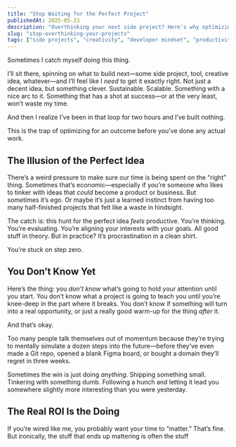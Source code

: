 ```yaml
---
title: "Stop Waiting for the Perfect Project"
publishedAt: 2025-05-23
description: "Overthinking your next side project? Here's why optimizing for the perfect idea is just another form of procrastination—and why the real value is in the doing."
slug: "stop-overthinking-your-projects"
tags: ["side projects", "creativity", "developer mindset", "productivity"]
---
```


Sometimes I catch myself doing this thing.

I’ll sit there, spinning on what to build next—some side project, tool, creative idea, whatever—and I’ll feel like I *need* to get it exactly right. Not just a decent idea, but something clever. Sustainable. Scalable. Something with a nice arc to it. Something that has a shot at success—or at the very least, won’t waste my time.

And then I realize I’ve been in that loop for two hours and I’ve built nothing.

This is the trap of optimizing for an outcome before you’ve done any actual work.

## The Illusion of the Perfect Idea

There’s a weird pressure to make sure our time is being spent on the “right” thing. Sometimes that’s economic—especially if you’re someone who likes to tinker with ideas that *could* become a product or business. But sometimes it’s ego. Or maybe it’s just a learned instinct from having too many half-finished projects that felt like a waste in hindsight.

The catch is: this hunt for the perfect idea *feels* productive. You’re thinking. You’re evaluating. You’re aligning your interests with your goals. All good stuff in theory. But in practice? It’s procrastination in a clean shirt.

You’re stuck on step zero.

## You Don’t Know Yet

Here’s the thing: you *don’t know* what’s going to hold your attention until you start. You don’t know what a project is going to teach you until you’re knee-deep in the part where it breaks. You don’t know if something will turn into a real opportunity, or just a really good warm-up for the thing *after* it.

And that’s okay.

Too many people talk themselves out of momentum because they’re trying to mentally simulate a dozen steps into the future—before they’ve even made a Git repo, opened a blank Figma board, or bought a domain they’ll regret in three weeks.

Sometimes the win is just doing *anything*. Shipping something small. Tinkering with something dumb. Following a hunch and letting it lead you somewhere slightly more interesting than you were yesterday.

## The Real ROI Is the Doing

If you’re wired like me, you probably want your time to “matter.” That’s fine. But ironically, the stuff that ends up mattering is often the stuff
